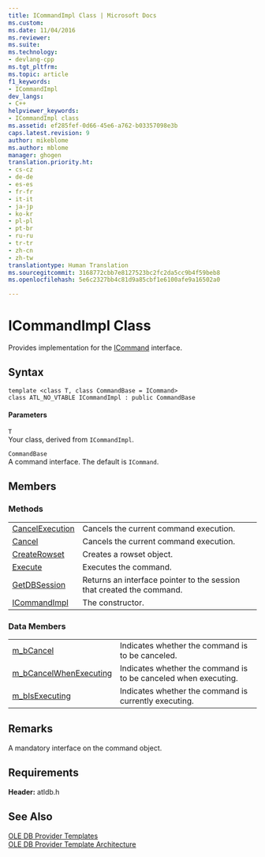 ```yaml
---
title: ICommandImpl Class | Microsoft Docs
ms.custom: 
ms.date: 11/04/2016
ms.reviewer: 
ms.suite: 
ms.technology:
- devlang-cpp
ms.tgt_pltfrm: 
ms.topic: article
f1_keywords:
- ICommandImpl
dev_langs:
- C++
helpviewer_keywords:
- ICommandImpl class
ms.assetid: ef285fef-0d66-45e6-a762-b03357098e3b
caps.latest.revision: 9
author: mikeblome
ms.author: mblome
manager: ghogen
translation.priority.ht:
- cs-cz
- de-de
- es-es
- fr-fr
- it-it
- ja-jp
- ko-kr
- pl-pl
- pt-br
- ru-ru
- tr-tr
- zh-cn
- zh-tw
translationtype: Human Translation
ms.sourcegitcommit: 3168772cbb7e8127523bc2fc2da5cc9b4f59beb8
ms.openlocfilehash: 5e6c2327bb4c81d9a85cbf1e6100afe9a16502a0

---
```

# ICommandImpl Class
Provides implementation for the [ICommand](https://msdn.microsoft.com/en-us/library/ms709737.aspx) interface.  
  
## Syntax  
  
```  
template <class T, class CommandBase = ICommand>   
class ATL_NO_VTABLE ICommandImpl : public CommandBase  
```  
  
#### Parameters  
 `T`  
 Your class, derived from `ICommandImpl`.  
  
 `CommandBase`  
 A command interface. The default is `ICommand`.  
  
## Members  
  
### Methods  
  
|||  
|-|-|  
|[CancelExecution](../../data/oledb/icommandimpl-cancelexecution.md)|Cancels the current command execution.|  
|[Cancel](../../data/oledb/icommandimpl-cancel.md)|Cancels the current command execution.|  
|[CreateRowset](../../data/oledb/icommandimpl-createrowset.md)|Creates a rowset object.|  
|[Execute](../../data/oledb/icommandimpl-execute.md)|Executes the command.|  
|[GetDBSession](../../data/oledb/icommandimpl-getdbsession.md)|Returns an interface pointer to the session that created the command.|  
|[ICommandImpl](../../data/oledb/icommandimpl-icommandimpl.md)|The constructor.|  
  
### Data Members  
  
|||  
|-|-|  
|[m_bCancel](../../data/oledb/icommandimpl-m-bcancel.md)|Indicates whether the command is to be canceled.|  
|[m_bCancelWhenExecuting](../../data/oledb/icommandimpl-m-bcancelwhenexecuting.md)|Indicates whether the command is to be canceled when executing.|  
|[m_bIsExecuting](../../data/oledb/icommandimpl-m-bisexecuting.md)|Indicates whether the command is currently executing.|  
  
## Remarks  
 A mandatory interface on the command object.  
  
## Requirements  
 **Header:** atldb.h  
  
## See Also  
 [OLE DB Provider Templates](../../data/oledb/ole-db-provider-templates-cpp.md)   
 [OLE DB Provider Template Architecture](../../data/oledb/ole-db-provider-template-architecture.md)


<!--HONumber=Jan17_HO2-->


